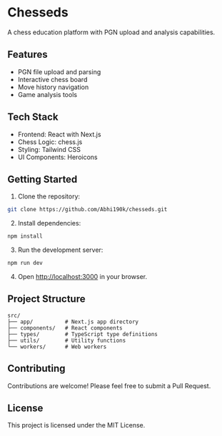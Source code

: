 # Chesseds

A chess education platform with PGN upload and analysis capabilities.

## Features

- PGN file upload and parsing
- Interactive chess board
- Move history navigation
- Game analysis tools

## Tech Stack

- Frontend: React with Next.js
- Chess Logic: chess.js
- Styling: Tailwind CSS
- UI Components: Heroicons

## Getting Started

1. Clone the repository:
```bash
git clone https://github.com/Abhi190k/chesseds.git
```

2. Install dependencies:
```bash
npm install
```

3. Run the development server:
```bash
npm run dev
```

4. Open [http://localhost:3000](http://localhost:3000) in your browser.

## Project Structure

```
src/
├── app/          # Next.js app directory
├── components/   # React components
├── types/        # TypeScript type definitions
├── utils/        # Utility functions
└── workers/      # Web workers
```

## Contributing

Contributions are welcome! Please feel free to submit a Pull Request.

## License

This project is licensed under the MIT License.
